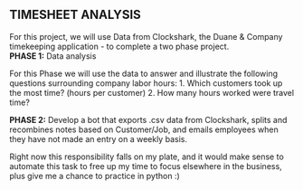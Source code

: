 ## TIMESHEET ANALYSIS
For this project, we will use Data from Clockshark, the Duane & Company timekeeping application - to complete a two phase project.  
**PHASE 1:** Data analysis

For this Phase we will use the data to answer and illustrate the following questions surrounding company labor hours:
    1. Which customers took up the most time? (hours per customer)
    2. How many hours worked were travel time? 
    
    
 **PHASE 2:**
 Develop a bot that exports .csv data from Clockshark, splits and recombines notes based on Customer/Job, and emails employees when they have not made an entry on a weekly basis.  

 Right now this responsibility falls on my plate, and it would make sense to automate this task to free up my time to focus elsewhere in the business, plus give me a chance to practice in python :)
    
